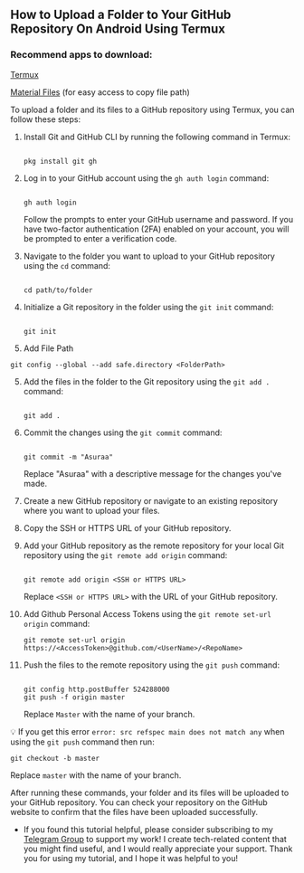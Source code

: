 ## How to Upload a Folder to Your GitHub Repository On Android Using Termux

### Recommend apps to download:
[Termux](https://f-droid.org/en/packages/com.termux/)

[Material Files](https://play.google.com/store/apps/details?id=me.zhanghai.android.files) (for easy access to copy file path)

To upload a folder and its files to a GitHub repository using Termux, you can follow these steps:

1. Install Git and GitHub CLI by running the following command in Termux:


   ```

   pkg install git gh

   ```

2. Log in to your GitHub account using the `gh auth login` command:

   ```

   gh auth login

   ```

   Follow the prompts to enter your GitHub username and password. If you have two-factor authentication (2FA) enabled on your account, you will be prompted to enter a verification code.

3. Navigate to the folder you want to upload to your GitHub repository using the `cd` command:

   ```

   cd path/to/folder

   ```

4. Initialize a Git repository in the folder using the `git init` command:

   ```

   git init

   ```
6. Add File Path
   
  ```
  git config --global --add safe.directory <FolderPath>
  
  ```
5. Add the files in the folder to the Git repository using the `git add .` command:

   ```

   git add .

   ```

6. Commit the changes using the `git commit` command:

   ```

   git commit -m "Asuraa"

   ```

   Replace "Asuraa" with a descriptive message for the changes you've made.

7. Create a new GitHub repository or navigate to an existing repository where you want to upload your files.

8. Copy the SSH or HTTPS URL of your GitHub repository.

9. Add your GitHub repository as the remote repository for your local Git repository using the `git remote add origin` command:

   ```

   git remote add origin <SSH or HTTPS URL>

   ```

   Replace `<SSH or HTTPS URL>` with the URL of your GitHub repository.
   
10. Add Github Personal Access Tokens using the `git remote set-url origin` command:



    ```
    git remote set-url origin https://<AccessToken>@github.com/<UserName>/<RepoName>
    
    ```

11. Push the files to the remote repository using the `git push` command:
    
    ```

    git config http.postBuffer 524288000
    git push -f origin master
    
    ```

    Replace `Master` with the name of your branch.
 
 
💡 If you get this error `error: src refspec main does not match any` when using the `git push` command then run:

    

    git checkout -b master

    

Replace `master` with the name of your branch.

After running these commands, your folder and its files will be uploaded to your GitHub repository. You can check your repository on the GitHub website to confirm that the files have been uploaded successfully.

- If you found this tutorial helpful, please consider subscribing to my [Telegram Group](https://t.me/Ravan_Lankaa) to support my work! I create tech-related content that you might find useful, and I would really appreciate your support. Thank you for using my tutorial, and I hope it was helpful to you!
